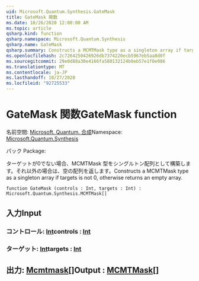 ```yaml
---
uid: Microsoft.Quantum.Synthesis.GateMask
title: GateMask 関数
ms.date: 10/26/2020 12:00:00 AM
ms.topic: article
qsharp.kind: function
qsharp.namespace: Microsoft.Quantum.Synthesis
qsharp.name: GateMask
qsharp.summary: Constructs a MCMTMask type as a singleton array if targets is not 0, otherwise returns an empty array.
ms.openlocfilehash: 2c7264250426926db7374220ecb5967eb5aa8d0f
ms.sourcegitcommit: 29e0d88a30e4166fa580132124b0eb57e1f0e986
ms.translationtype: MT
ms.contentlocale: ja-JP
ms.lasthandoff: 10/27/2020
ms.locfileid: "92725533"
---
```

# <a name="gatemask-function"></a><span data-ttu-id="5e174-102">GateMask 関数</span><span class="sxs-lookup"><span data-stu-id="5e174-102">GateMask function</span></span>

<span data-ttu-id="5e174-103">名前空間: [Microsoft. Quantum. 合成](xref:Microsoft.Quantum.Synthesis)</span><span class="sxs-lookup"><span data-stu-id="5e174-103">Namespace: [Microsoft.Quantum.Synthesis](xref:Microsoft.Quantum.Synthesis)</span></span>

<span data-ttu-id="5e174-104">パック [](https://nuget.org/packages/)</span><span class="sxs-lookup"><span data-stu-id="5e174-104">Package: [](https://nuget.org/packages/)</span></span>


<span data-ttu-id="5e174-105">ターゲットが0でない場合、MCMTMask 型をシングルトン配列として構築します。それ以外の場合は、空の配列を返します。</span><span class="sxs-lookup"><span data-stu-id="5e174-105">Constructs a MCMTMask type as a singleton array if targets is not 0, otherwise returns an empty array.</span></span>

```qsharp
function GateMask (controls : Int, targets : Int) : Microsoft.Quantum.Synthesis.MCMTMask[]
```


## <a name="input"></a><span data-ttu-id="5e174-106">入力</span><span class="sxs-lookup"><span data-stu-id="5e174-106">Input</span></span>

### <a name="controls--int"></a><span data-ttu-id="5e174-107">コントロール: [Int](xref:microsoft.quantum.lang-ref.int)</span><span class="sxs-lookup"><span data-stu-id="5e174-107">controls : [Int](xref:microsoft.quantum.lang-ref.int)</span></span>




### <a name="targets--int"></a><span data-ttu-id="5e174-108">ターゲット: [Int](xref:microsoft.quantum.lang-ref.int)</span><span class="sxs-lookup"><span data-stu-id="5e174-108">targets : [Int](xref:microsoft.quantum.lang-ref.int)</span></span>





## <a name="output--mcmtmask"></a><span data-ttu-id="5e174-109">出力: [Mcmtmask](xref:Microsoft.Quantum.Synthesis.MCMTMask)[]</span><span class="sxs-lookup"><span data-stu-id="5e174-109">Output : [MCMTMask](xref:Microsoft.Quantum.Synthesis.MCMTMask)[]</span></span>

